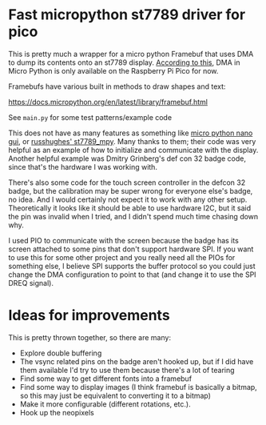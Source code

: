 # Fast micropython st7789 driver for pico

This is pretty much a wrapper for a micro python Framebuf that uses DMA to dump its contents onto an st7789 display. [According to this](https://docs.micropython.org/en/latest/library/rp2.DMA.html), DMA in Micro Python is only available on the Raspberry Pi Pico for now.

Framebufs have various built in methods to draw shapes and text:

https://docs.micropython.org/en/latest/library/framebuf.html

See `main.py` for some test patterns/example code

This does not have as many features as something like [micro python nano gui](https://github.com/peterhinch/micropython-nano-gui), or [russhughes' st7789_mpy](https://github.com/russhughes/st7789_mpy). Many thanks to them; their code was very helpful as an example of how to initialize and communicate with the display. Another helpful example was Dmitry Grinberg's def con 32 badge code, since that's the hardware I was working with.

There's also some code for the touch screen controller in the defcon 32 badge, but the calibration may be super wrong for everyone else's badge, no idea. And I would certainly not expect it to work with any other setup. Theoretically it looks like it should be able to use hardware I2C, but it said the pin was invalid when I tried, and I didn't spend much time chasing down why.

I used PIO to communicate with the screen because the badge has its screen attached to some pins that don't support hardware SPI. If you want to use this for some other project and you really need all the PIOs for something else, I believe SPI supports the buffer protocol so you could just change the DMA configuration to point to that (and change it to use the SPI DREQ signal).

# Ideas for improvements
This is pretty thrown together, so there are many:

- Explore double buffering
- The vsync related pins on the badge aren't hooked up, but if I did have them available I'd try to use them because there's a lot of tearing
- Find some way to get different fonts into a framebuf
- Find some way to display images (I think framebuf is basically a bitmap, so this may just be equivalent to converting it to a bitmap)
- Make it more configurable (different rotations, etc.).
- Hook up the neopixels